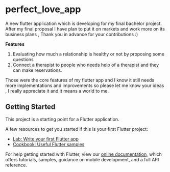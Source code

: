 # perfect_love_app

A new flutter application which is developing for my final bachelor project.
After my final proposal I have plan to put it on markets and work more on its business plans , Thank you in advance for your contributions :)

<b>Features</b>
1. Evaluating how much a relationship is healthy or not by proposing some questions
2. Connect a therapist to people who needs help of a therapist and they can make reservations.

Those were the core features of my flutter app and I know it still needs more implementations and improvements so please let me know your ideas , I really appreciate it and it means a world to me.

## Getting Started

This project is a starting point for a Flutter application.

A few resources to get you started if this is your first Flutter project:

- [Lab: Write your first Flutter app](https://flutter.dev/docs/get-started/codelab)
- [Cookbook: Useful Flutter samples](https://flutter.dev/docs/cookbook)

For help getting started with Flutter, view our
[online documentation](https://flutter.dev/docs), which offers tutorials,
samples, guidance on mobile development, and a full API reference.

